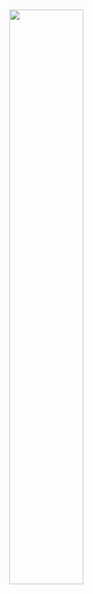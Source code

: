   <img src="https://docs.google.com/document/d/17XY0pLdlJ_BFpwdpJ49nVyLvmDDsy0c5RRr1dxxXWBo/edit?usp=sharing" width="51%" align="right" hspace="20" vspace="20"></img>

